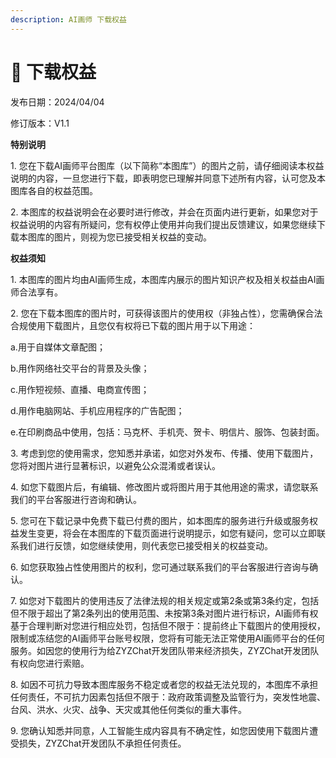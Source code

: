 ```yaml
---
description: AI画师 下载权益
---
```


# 📙 下载权益

发布日期：2024/04/04

修订版本：V1.1

**特别说明**

1\. 您在下载AI画师平台图库（以下简称“本图库”）的图片之前，请仔细阅读本权益说明的内容，一旦您进行下载，即表明您已理解并同意下述所有内容，认可您及本图库各自的权益范围。

2\. 本图库的权益说明会在必要时进行修改，并会在页面内进行更新，如果您对于权益说明的内容有所疑问，您有权停止使用并向我们提出反馈建议，如果您继续下载本图库的图片，则视为您已接受相关权益的变动。

**权益须知**

1\. 本图库的图片均由AI画师生成，本图库内展示的图片知识产权及相关权益由AI画师合法享有。

2\. 您在下载本图库的图片时，可获得该图片的使用权（非独占性），您需确保合法合规使用下载图片，且您仅有权将已下载的图片用于以下用途：

&#x20;     a.用于自媒体文章配图；

&#x20;     b.用作网络社交平台的背景及头像；

&#x20;     c.用作短视频、直播、电商宣传图；

&#x20;     d.用作电脑网站、手机应用程序的广告配图；

&#x20;     e.在印刷商品中使用，包括：马克杯、手机壳、贺卡、明信片、服饰、包装封面。

3\. 考虑到您的使用需求，您知悉并承诺，如您对外发布、传播、使用下载图片，您将对图片进行显著标识，以避免公众混淆或者误认。

4\. 如您下载图片后，有编辑、修改图片或将图片用于其他用途的需求，请您联系我们的平台客服进行咨询和确认。

5\. 您可在下载记录中免费下载已付费的图片，如本图库的服务进行升级或服务权益发生变更，将会在本图库的下载页面进行说明提示，如您有疑问，您可以立即联系我们进行反馈，如您继续使用，则代表您已接受相关的权益变动。

6\. 如您获取独占性使用图片的权利，您可通过联系我们的平台客服进行咨询与确认。

7\. 如您对下载图片的使用违反了法律法规的相关规定或第2条或第3条约定，包括但不限于超出了第2条列出的使用范围、未按第3条对图片进行标识，AI画师有权基于合理判断对您进行相应处罚，包括但不限于：提前终止下载图片的使用授权，限制或冻结您的AI画师平台账号权限，您将有可能无法正常使用AI画师平台的任何服务。如因您的使用行为给ZYZChat开发团队带来经济损失，ZYZChat开发团队有权向您进行索赔。

8\. 如因不可抗力导致本图库服务不稳定或者您的权益无法兑现的，本图库不承担任何责任，不可抗力因素包括但不限于：政府政策调整及监管行为，突发性地震、台风、洪水、火灾、战争、天灾或其他任何类似的重大事件。

9\. 您确认知悉并同意，人工智能生成内容具有不确定性，如您因使用下载图片遭受损失，ZYZChat开发团队不承担任何责任。
